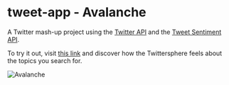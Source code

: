 # tweet-app - Avalanche
A Twitter mash-up project using the [Twitter API](https://dev.twitter.com/overview/api) and the [Tweet Sentiment API](https://www.tweetsentimentapi.com/).

To try it out, visit [this link](http://tweet-app-avalanche.herokuapp.com/) and discover how the Twittersphere feels about the topics you search for.

![Avalanche](https://cloud.githubusercontent.com/assets/3063500/18814142/d215e7c0-836d-11e6-90af-6ccf9fb08d7a.png)
